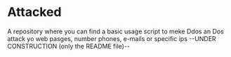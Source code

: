 # Attacked
A repository where you can find a basic usage script to meke Ddos an Dos attack yo web pasges, number phones, e-mails or specific ips
--UNDER CONSTRUCTION (only the README file)--
